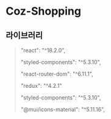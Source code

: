 Coz-Shopping
=========================
라이브러리
------
>"react": "^18.2.0",
>
>"styled-components": "^5.3.10",
>
>"react-router-dom": "^6.11.1",
>
>"redux": "^4.2.1"
>
>"styled-components": "^5.3.10",
>
>"@mui/icons-material": "^5.11.16",

